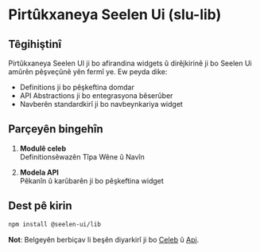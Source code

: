 # **Pirtûkxaneya Seelen Ui (slu-lib)**

## Têgihiştinî

Pirtûkxaneya Seelen UI ji bo afirandina widgets û dirêjkirinê ji bo Seelen Ui amûrên pêşveçûnê yên fermî ye. Ew peyda dike:

* Definitions ji bo pêşkeftina domdar
* API Abstractions ji bo entegrasyona bêserûber
* Navberên standardkirî ji bo navbeynkariya widget

## Parçeyên bingehîn

1. **Modulê celeb**\
   Definitionsêwazên Tîpa Wêne û Navîn

2. **Modela API**\
   Pêkanîn û karûbarên ji bo pêşkeftina widget

## Dest pê kirin

```bash
npm install @seelen-ui/lib
```

**Not**: Belgeyên berbiçav li beşên diyarkirî ji bo [Celeb](./library-types) û [Api](./library-api).
